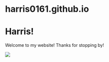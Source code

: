 # harris0161.github.io

<html>

<body>
  <h1>Harris!</h1>
  <p>Welcome to my website! Thanks for stopping by!</p>
  <img src="https://content.codecademy.com/articles/github-pages-via-web-app/happy-ice-cream.gif" />
</body>

</html>

